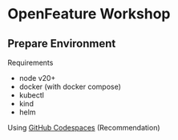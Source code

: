 # OpenFeature Workshop

## Prepare Environment

Requirements
- node v20+
- docker (with docker compose)
- kubectl
- kind
- helm

Using [GitHub Codespaces](https://github.com/features/codespaces) (Recommendation)